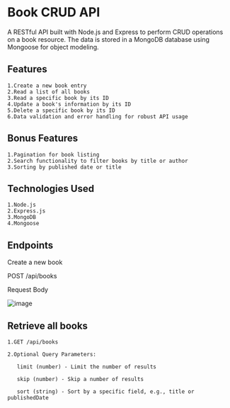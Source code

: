 # Book CRUD API
A RESTful API built with Node.js and Express to perform CRUD operations on a book resource. The data is stored in a MongoDB database using Mongoose for object modeling.

## Features
```
1.Create a new book entry
2.Read a list of all books
3.Read a specific book by its ID
4.Update a book's information by its ID
5.Delete a specific book by its ID
6.Data validation and error handling for robust API usage
```

## Bonus Features
```
1.Pagination for book listing
2.Search functionality to filter books by title or author
3.Sorting by published date or title
```

## Technologies Used
```
1.Node.js
2.Express.js
3.MongoDB
4.Mongoose
```
## Endpoints

Create a new book

POST /api/books

Request Body

![image](https://github.com/user-attachments/assets/6e22ae0e-67ce-4493-a944-50024f919247)



## Retrieve all books

```
1.GET /api/books

2.Optional Query Parameters:

   limit (number) - Limit the number of results
   
   skip (number) - Skip a number of results
   
   sort (string) - Sort by a specific field, e.g., title or publishedDate

```




